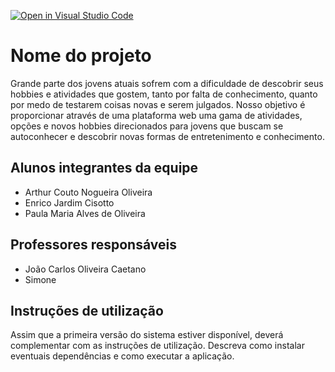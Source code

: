 [![Open in Visual Studio Code](https://classroom.github.com/assets/open-in-vscode-718a45dd9cf7e7f842a935f5ebbe5719a5e09af4491e668f4dbf3b35d5cca122.svg)](https://classroom.github.com/online_ide?assignment_repo_id=10847961&assignment_repo_type=AssignmentRepo)
# Nome do projeto
Grande parte dos jovens atuais sofrem com a dificuldade de descobrir seus hobbies e atividades que gostem, tanto por falta de conhecimento, quanto por medo de testarem coisas novas e serem julgados. Nosso objetivo é proporcionar através de uma plataforma web uma gama de atividades, opções e novos hobbies direcionados para jovens que buscam se autoconhecer e descobrir novas formas de entretenimento e conhecimento.

## Alunos integrantes da equipe

* Arthur Couto Nogueira Oliveira
* Enrico Jardim Cisotto
* Paula Maria Alves de Oliveira

## Professores responsáveis

* João Carlos Oliveira Caetano
* Simone

## Instruções de utilização

Assim que a primeira versão do sistema estiver disponível, deverá complementar com as instruções de utilização. Descreva como instalar eventuais dependências e como executar a aplicação.

